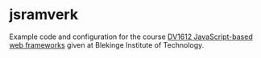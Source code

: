# jsramverk

Example code and configuration for the course [DV1612 JavaScript-based web frameworks](https://jsramverk.me) given at Blekinge Institute of Technology.
